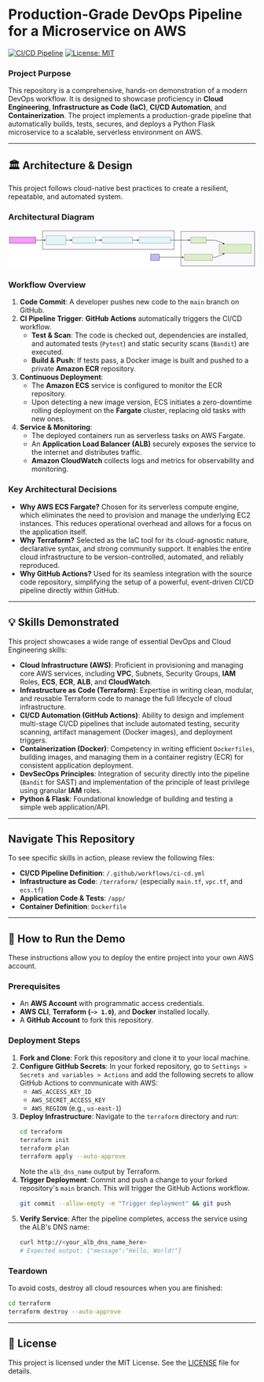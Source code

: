 # Production-Grade DevOps Pipeline for a Microservice on AWS

[![CI/CD Pipeline](https://github.com/bradene0/devops-microservice/actions/workflows/ci-cd.yml/badge.svg)](https://github.com/bradene0/devops-microservice/actions/workflows/ci.yml)
[![License: MIT](https://img.shields.io/badge/License-MIT-yellow.svg)](https://opensource.org/licenses/MIT)

### **Project Purpose**

This repository is a comprehensive, hands-on demonstration of a modern DevOps workflow. It is designed to showcase proficiency in **Cloud Engineering**, **Infrastructure as Code (IaC)**, **CI/CD Automation**, and **Containerization**. The project implements a production-grade pipeline that automatically builds, tests, secures, and deploys a Python Flask microservice to a scalable, serverless environment on AWS.

---

## 🏛️ Architecture & Design

This project follows cloud-native best practices to create a resilient, repeatable, and automated system.

### Architectural Diagram

![CI/CD Pipeline Diagram](./assets/diagram-svg.svg)

### Workflow Overview

1.  **Code Commit**: A developer pushes new code to the `main` branch on GitHub.
2.  **CI Pipeline Trigger**: **GitHub Actions** automatically triggers the CI/CD workflow.
    * **Test & Scan**: The code is checked out, dependencies are installed, and automated tests (`Pytest`) and static security scans (`Bandit`) are executed.
    * **Build & Push**: If tests pass, a Docker image is built and pushed to a private **Amazon ECR** repository.
3.  **Continuous Deployment**:
    * The **Amazon ECS** service is configured to monitor the ECR repository.
    * Upon detecting a new image version, ECS initiates a zero-downtime rolling deployment on the **Fargate** cluster, replacing old tasks with new ones.
4.  **Service & Monitoring**:
    * The deployed containers run as serverless tasks on AWS Fargate.
    * An **Application Load Balancer (ALB)** securely exposes the service to the internet and distributes traffic.
    * **Amazon CloudWatch** collects logs and metrics for observability and monitoring.

### Key Architectural Decisions

* **Why AWS ECS Fargate?** Chosen for its serverless compute engine, which eliminates the need to provision and manage the underlying EC2 instances. This reduces operational overhead and allows for a focus on the application itself.
* **Why Terraform?** Selected as the IaC tool for its cloud-agnostic nature, declarative syntax, and strong community support. It enables the entire cloud infrastructure to be version-controlled, automated, and reliably reproduced.
* **Why GitHub Actions?** Used for its seamless integration with the source code repository, simplifying the setup of a powerful, event-driven CI/CD pipeline directly within GitHub.

---

## 💡 Skills Demonstrated

This project showcases a wide range of essential DevOps and Cloud Engineering skills:

* **Cloud Infrastructure (AWS)**: Proficient in provisioning and managing core AWS services, including **VPC**, Subnets, Security Groups, **IAM** Roles, **ECS**, **ECR**, **ALB**, and **CloudWatch**.
* **Infrastructure as Code (Terraform)**: Expertise in writing clean, modular, and reusable Terraform code to manage the full lifecycle of cloud infrastructure.
* **CI/CD Automation (GitHub Actions)**: Ability to design and implement multi-stage CI/CD pipelines that include automated testing, security scanning, artifact management (Docker images), and deployment triggers.
* **Containerization (Docker)**: Competency in writing efficient `Dockerfiles`, building images, and managing them in a container registry (ECR) for consistent application deployment.
* **DevSecOps Principles**: Integration of security directly into the pipeline (`Bandit` for SAST) and implementation of the principle of least privilege using granular **IAM** roles.
* **Python & Flask**: Foundational knowledge of building and testing a simple web application/API.

---

## Navigate This Repository

To see specific skills in action, please review the following files:

* **CI/CD Pipeline Definition**: `/.github/workflows/ci-cd.yml`
* **Infrastructure as Code**: `/terraform/` (especially `main.tf`, `vpc.tf`, and `ecs.tf`)
* **Application Code & Tests**: `/app/`
* **Container Definition**: `Dockerfile`

---

## 🚀 How to Run the Demo

These instructions allow you to deploy the entire project into your own AWS account.

### Prerequisites

* An **AWS Account** with programmatic access credentials.
* **AWS CLI**, **Terraform (`~> 1.0`)**, and **Docker** installed locally.
* A **GitHub Account** to fork this repository.

### Deployment Steps

1.  **Fork and Clone**: Fork this repository and clone it to your local machine.
2.  **Configure GitHub Secrets**: In your forked repository, go to `Settings > Secrets and variables > Actions` and add the following secrets to allow GitHub Actions to communicate with AWS:
    * `AWS_ACCESS_KEY_ID`
    * `AWS_SECRET_ACCESS_KEY`
    * `AWS_REGION` (e.g., `us-east-1`)
3.  **Deploy Infrastructure**: Navigate to the `terraform` directory and run:
    ```bash
    cd terraform
    terraform init
    terraform plan
    terraform apply --auto-approve
    ```
    Note the `alb_dns_name` output by Terraform.
4.  **Trigger Deployment**: Commit and push a change to your forked repository's `main` branch. This will trigger the GitHub Actions workflow.
    ```bash
    git commit --allow-empty -m "Trigger deployment" && git push
    ```
5.  **Verify Service**: After the pipeline completes, access the service using the ALB's DNS name:
    ```bash
    curl http://<your_alb_dns_name_here>
    # Expected output: {"message":"Hello, World!"}
    ```

### Teardown

To avoid costs, destroy all cloud resources when you are finished:
```bash
cd terraform
terraform destroy --auto-approve
```
---

## 📄 License

This project is licensed under the MIT License. See the [LICENSE](LICENSE) file for details.
